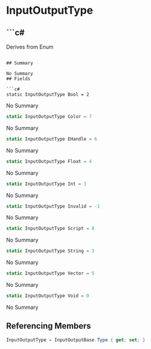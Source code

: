 # InputOutputType

## ```c#
Derives from Enum
```

## Summary

No Summary
## Fields

```c#
static InputOutputType Bool = 2
```
No Summary
```c#
static InputOutputType Color = 7
```
No Summary
```c#
static InputOutputType EHandle = 6
```
No Summary
```c#
static InputOutputType Float = 4
```
No Summary
```c#
static InputOutputType Int = 1
```
No Summary
```c#
static InputOutputType Invalid = -1
```
No Summary
```c#
static InputOutputType Script = 8
```
No Summary
```c#
static InputOutputType String = 3
```
No Summary
```c#
static InputOutputType Vector = 5
```
No Summary
```c#
static InputOutputType Void = 0
```
No Summary
## Referencing Members

```c#
InputOutputType = InputOutputBase.Type { get; set; } 
```
